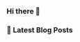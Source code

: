 ### Hi there 👋

### 📕 Latest Blog Posts

<!-- BLOG-POST-LIST:START -->
<!-- BLOG-POST-LIST:END -->

